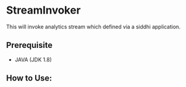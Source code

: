# StreamInvoker
This will invoke analytics stream which defined via a siddhi application. 

## Prerequisite
- JAVA (JDK 1.8)

## How to Use:
